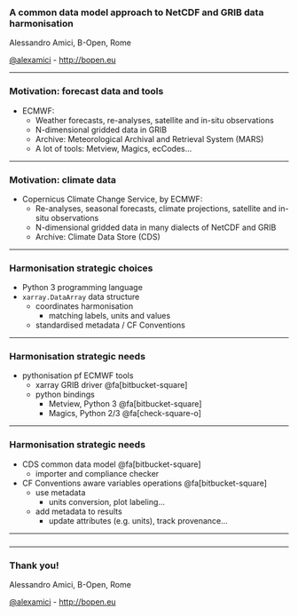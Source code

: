 
### A common data model approach to NetCDF and GRIB data harmonisation

Alessandro Amici, B-Open, Rome

[@alexamici](https://twitter.com/alexamici) - http://bopen.eu

---

### Motivation: forecast data and tools

 * ECMWF:
   * Weather forecasts, re-analyses, satellite and in-situ observations
   * N-dimensional gridded data in GRIB
   * Archive: Meteorological Archival and Retrieval System (MARS)
   * A lot of tools: Metview, Magics, ecCodes...

---

### Motivation: climate data

 * Copernicus Climate Change Service, by ECMWF:
   * Re-analyses, seasonal forecasts, climate projections, satellite and in-situ observations
   * N-dimensional gridded data in many dialects of NetCDF and GRIB
   * Archive: Climate Data Store (CDS)

---

### Harmonisation strategic choices

 * Python 3 programming language
 * `xarray.DataArray` data structure
   * coordinates harmonisation
     * matching labels, units and values
   * standardised metadata / CF Conventions

---

### Harmonisation strategic needs

 * pythonisation pf ECMWF tools
   * xarray GRIB driver  @fa[bitbucket-square]
   * python bindings
     * Metview, Python 3  @fa[bitbucket-square]
     * Magics, Python 2/3 @fa[check-square-o]

---

### Harmonisation strategic needs

 * CDS common data model @fa[bitbucket-square]
   * importer and compliance checker
 * CF Conventions aware variables operations @fa[bitbucket-square]
   * use metadata
     * units conversion, plot labeling...
   * add metadata to results
     * update attributes (e.g. units), track provenance...

---

### 

---

### Thank you!

Alessandro Amici, B-Open, Rome

[@alexamici](https://twitter.com/alexamici) - http://bopen.eu
